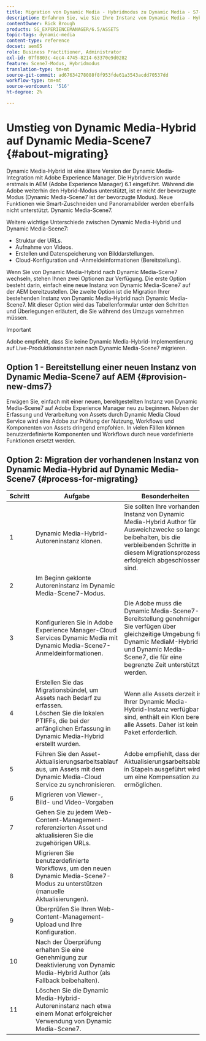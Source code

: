 ```yaml
---
title: Migration von Dynamic Media - Hybridmodus zu Dynamic Media - S7-Modus
description: Erfahren Sie, wie Sie Ihre Instanz von Dynamic Media - Hybrid-Modus auf Dynamic Media - S7-Modus migrieren.
contentOwner: Rick Brough
products: SG_EXPERIENCEMANAGER/6.5/ASSETS
topic-tags: dynamic-media
content-type: reference
docset: aem65
role: Business Practitioner, Administrator
exl-id: 07f0803c-4ec4-4745-8214-63370e9d0282
feature: Scene7-Modus, Hybridmodus
translation-type: tm+mt
source-git-commit: ad67634278088f8f953fde61a3543acdd70537dd
workflow-type: tm+mt
source-wordcount: '516'
ht-degree: 2%

---
```


# Umstieg von Dynamic Media-Hybrid auf Dynamic Media-Scene7 {#about-migrating}

Dynamic Media-Hybrid ist eine ältere Version der Dynamic Media-Integration mit Adobe Experience Manager. Die Hybridversion wurde erstmals in AEM (Adobe Experience Manager) 6.1 eingeführt. Während die Adobe weiterhin den Hybrid-Modus unterstützt, ist er nicht der bevorzugte Modus (Dynamic Media-Scene7 ist der bevorzugte Modus). Neue Funktionen wie Smart-Zuschneiden und Panoramabilder werden ebenfalls nicht unterstützt. Dynamic Media-Scene7.

Weitere wichtige Unterschiede zwischen Dynamic Media-Hybrid und Dynamic Media-Scene7:

* Struktur der URLs.
* Aufnahme von Videos.
* Erstellen und Datenspeicherung von Bilddarstellungen.
* Cloud-Konfiguration und -Anmeldeinformationen (Bereitstellung).

Wenn Sie von Dynamic Media-Hybrid nach Dynamic Media-Scene7 wechseln, stehen Ihnen zwei Optionen zur Verfügung. Die erste Option besteht darin, einfach eine neue Instanz von Dynamic Media-Scene7 auf der AEM bereitzustellen. Die zweite Option ist die Migration Ihrer bestehenden Instanz von Dynamic Media-Hybrid nach Dynamic Media-Scene7. Mit dieser Option wird das Tabellenformular unter den Schritten und Überlegungen erläutert, die Sie während des Umzugs vornehmen müssen.

>[!IMPORTANT]
>
>Adobe empfiehlt, dass Sie keine Dynamic Media-Hybrid-Implementierung auf Live-Produktionsinstanzen nach Dynamic Media-Scene7 migrieren.

## Option 1 - Bereitstellung einer neuen Instanz von Dynamic Media-Scene7 auf AEM {#provision-new-dms7}

Erwägen Sie, einfach mit einer neuen, bereitgestellten Instanz von Dynamic Media-Scene7 auf Adobe Experience Manager neu zu beginnen. Neben der Erfassung und Verarbeitung von Assets durch Dynamic Media Cloud Service wird eine Adobe zur Prüfung der Nutzung, Workflows und Komponenten von Assets dringend empfohlen. In vielen Fällen können benutzerdefinierte Komponenten und Workflows durch neue vordefinierte Funktionen ersetzt werden.

## Option 2: Migration der vorhandenen Instanz von Dynamic Media-Hybrid auf Dynamic Media-Scene7 {#process-for-migrating}

| Schritt | Aufgabe | Besonderheiten |
|---|---|---|
| 1 | Dynamic Media-Hybrid-Autoreninstanz klonen. | Sie sollten Ihre vorhandene Instanz von Dynamic Media-Hybrid Author für Ausweichzwecke so lange beibehalten, bis die verbleibenden Schritte in diesem Migrationsprozess erfolgreich abgeschlossen sind. |
| 2 | Im Beginn geklonte Autoreninstanz im Dynamic Media-Scene7-Modus. |  |
| 3 | Konfigurieren Sie in Adobe Experience Manager-Cloud Services Dynamic Media mit Dynamic Media-Scene7-Anmeldeinformationen. | Die Adobe muss die Dynamic Media-Scene7-Bereitstellung genehmigen. Sie verfügen über gleichzeitige Umgebung für Dynamic MediaM-Hybrid und Dynamic Media-Scene7, die für eine begrenzte Zeit unterstützt werden. |
| 4 | Erstellen Sie das Migrationsbündel, um Assets nach Bedarf zu erfassen.<br>Löschen Sie die lokalen PTIFFs, die bei der anfänglichen Erfassung in Dynamic Media-Hybrid erstellt wurden. | Wenn alle Assets derzeit in Ihrer Dynamic Media-Hybrid-Instanz verfügbar sind, enthält ein Klon bereits alle Assets. Daher ist kein Paket erforderlich. |
| 5 | Führen Sie den Asset-Aktualisierungsarbeitsablauf aus, um Assets mit dem Dynamic Media-Cloud Service zu synchronisieren. | Adobe empfiehlt, dass der Aktualisierungsarbeitsablauf in Stapeln ausgeführt wird, um eine Kompensation zu ermöglichen. |
| 6 | Migrieren von Viewer-, Bild- und Video-Vorgaben |  |
| 7 | Gehen Sie zu jedem Web-Content-Management-referenzierten Asset und aktualisieren Sie die zugehörigen URLs. |  |
| 8 | Migrieren Sie benutzerdefinierte Workflows, um den neuen Dynamic Media-Scene7-Modus zu unterstützen (manuelle Aktualisierungen). |  |
| 9 | Überprüfen Sie Ihren Web-Content-Management-Upload und Ihre Konfiguration. |  |
| 10 | Nach der Überprüfung erhalten Sie eine Genehmigung zur Deaktivierung von Dynamic Media-Hybrid Author (als Fallback beibehalten). |  |
| 11 | Löschen Sie die Dynamic Media-Hybrid-Autoreninstanz nach etwa einem Monat erfolgreicher Verwendung von Dynamic Media-Scene7. |  |

